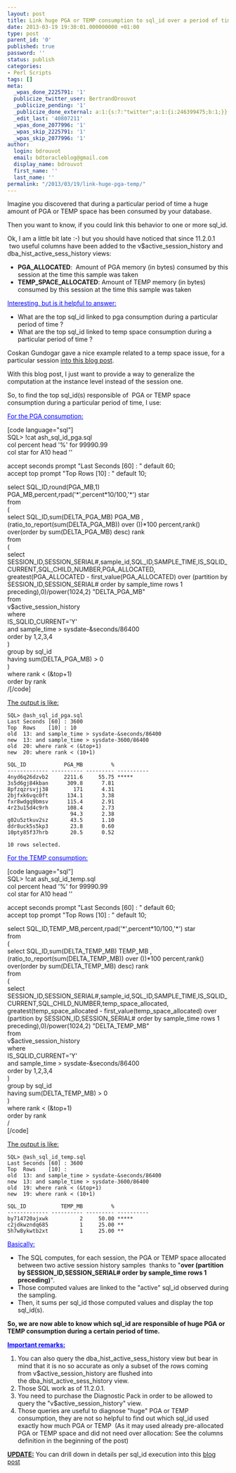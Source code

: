 ```yaml
---
layout: post
title: Link huge PGA or TEMP consumption to sql_id over a period of time
date: 2013-03-19 19:30:01.000000000 +01:00
type: post
parent_id: '0'
published: true
password: ''
status: publish
categories:
- Perl Scripts
tags: []
meta:
  _wpas_done_2225791: '1'
  publicize_twitter_user: BertrandDrouvot
  _publicize_pending: '1'
  _publicize_done_external: a:1:{s:7:"twitter";a:1:{i:246399475;b:1;}}
  _edit_last: '40807211'
  _wpas_done_2077996: '1'
  _wpas_skip_2225791: '1'
  _wpas_skip_2077996: '1'
author:
  login: bdrouvot
  email: bdtoracleblog@gmail.com
  display_name: bdrouvot
  first_name: ''
  last_name: ''
permalink: "/2013/03/19/link-huge-pga-temp/"
---
```


Imagine you discovered that during a particular period of time a huge amount of PGA or TEMP space has been consumed by your database.

Then you want to know, if you could link this behavior to one or more sql\_id.

Ok, I am a little bit late :-) but you should have noticed that since 11.2.0.1  two useful columns have been added to the v$active\_session\_history and dba\_hist\_active\_sess\_history views:

-   **PGA\_ALLOCATED**:  Amount of PGA memory (in bytes) consumed by this session at the time this sample was taken
-   **TEMP\_SPACE\_ALLOCATED**: Amount of TEMP memory (in bytes) consumed by this session at the time this sample was taken

<span style="text-decoration:underline;color:#0000ff;">Interesting, but is it helpful to answer:</span>

-   What are the top sql\_id linked to pga consumption during a particular period of time ?
-   What are the top sql\_id linked to temp space consumption during a particular period of time ?

Coskan Gundogar gave a nice example related to a temp space issue, for a particular session [into this blog post](http://coskan.wordpress.com/2011/01/24/analysing-temp-usage-on-11gr2-temp-space-is-not-released/).

With this blog post, I just want to provide a way to generalize the computation at the instance level instead of the session one.

So, to find the top sql\_id(s) responsible of  PGA or TEMP space consumption during a particular period of time, I use:

<span style="text-decoration:underline;color:#0000ff;">For the PGA consumption:</span>

\[code language="sql"\]  
SQL&gt; !cat ash\_sql\_id\_pga.sql  
col percent head '%' for 99990.99  
col star for A10 head ''

accept seconds prompt "Last Seconds \[60\] : " default 60;  
accept top prompt "Top Rows \[10\] : " default 10;

select SQL\_ID,round(PGA\_MB,1) PGA\_MB,percent,rpad('\*',percent\*10/100,'\*') star  
from  
(  
select SQL\_ID,sum(DELTA\_PGA\_MB) PGA\_MB ,(ratio\_to\_report(sum(DELTA\_PGA\_MB)) over ())\*100 percent,rank() over(order by sum(DELTA\_PGA\_MB) desc) rank  
from  
(  
select SESSION\_ID,SESSION\_SERIAL\#,sample\_id,SQL\_ID,SAMPLE\_TIME,IS\_SQLID\_CURRENT,SQL\_CHILD\_NUMBER,PGA\_ALLOCATED,  
greatest(PGA\_ALLOCATED - first\_value(PGA\_ALLOCATED) over (partition by SESSION\_ID,SESSION\_SERIAL\# order by sample\_time rows 1 preceding),0)/power(1024,2) "DELTA\_PGA\_MB"  
from  
v$active\_session\_history  
where  
IS\_SQLID\_CURRENT='Y'  
and sample\_time &gt; sysdate-&seconds/86400  
order by 1,2,3,4  
)  
group by sql\_id  
having sum(DELTA\_PGA\_MB) &gt; 0  
)  
where rank &lt; (&top+1)  
order by rank  
/\[/code\]

<span style="text-decoration:underline;">The output is like:</span>

    SQL> @ash_sql_id_pga.sql
    Last Seconds [60] : 3600
    Top  Rows    [10] : 10
    old  13: and sample_time > sysdate-&seconds/86400
    new  13: and sample_time > sysdate-3600/86400
    old  20: where rank < (&top+1)
    new  20: where rank < (10+1)

    SQL_ID            PGA_MB         %
    ------------- ---------- --------- ----------
    4nyd6q26dzvb2     2211.6     55.75 *****
    3s5d6gj84kban      309.8      7.81
    8pfzqzrsvjj38        171      4.31
    2bjfxk6vqc0ft      134.1      3.38
    fxr8wdgq9bmsv      115.4      2.91
    4r23u15d4c9rh      108.4      2.73
                        94.3      2.38
    g02u5ztkuv2sz       43.5      1.10
    ddr8uck5s5kp3       23.8      0.60
    10pty85f37hrb       20.5      0.52

    10 rows selected.

<span style="text-decoration:underline;color:#0000ff;">For the TEMP consumption:</span>

\[code language="sql"\]  
SQL&gt; !cat ash\_sql\_id\_temp.sql  
col percent head '%' for 99990.99  
col star for A10 head ''

accept seconds prompt "Last Seconds \[60\] : " default 60;  
accept top prompt "Top Rows \[10\] : " default 10;

select SQL\_ID,TEMP\_MB,percent,rpad('\*',percent\*10/100,'\*') star  
from  
(  
select SQL\_ID,sum(DELTA\_TEMP\_MB) TEMP\_MB ,(ratio\_to\_report(sum(DELTA\_TEMP\_MB)) over ())\*100 percent,rank() over(order by sum(DELTA\_TEMP\_MB) desc) rank  
from  
(  
select SESSION\_ID,SESSION\_SERIAL\#,sample\_id,SQL\_ID,SAMPLE\_TIME,IS\_SQLID\_CURRENT,SQL\_CHILD\_NUMBER,temp\_space\_allocated,  
greatest(temp\_space\_allocated - first\_value(temp\_space\_allocated) over (partition by SESSION\_ID,SESSION\_SERIAL\# order by sample\_time rows 1 preceding),0)/power(1024,2) "DELTA\_TEMP\_MB"  
from  
v$active\_session\_history  
where  
IS\_SQLID\_CURRENT='Y'  
and sample\_time &gt; sysdate-&seconds/86400  
order by 1,2,3,4  
)  
group by sql\_id  
having sum(DELTA\_TEMP\_MB) &gt; 0  
)  
where rank &lt; (&top+1)  
order by rank  
/  
\[/code\]

<span style="text-decoration:underline;">The output is like:</span>

    SQL> @ash_sql_id_temp.sql
    Last Seconds [60] : 3600
    Top  Rows    [10] : 
    old  13: and sample_time > sysdate-&seconds/86400
    new  13: and sample_time > sysdate-3600/86400
    old  19: where rank < (&top+1)
    new  19: where rank < (10+1)

    SQL_ID           TEMP_MB         %
    ------------- ---------- --------- ----------
    by714720ajxwk          2     50.00 *****
    c2jdkwzndq685          1     25.00 **
    5h7w8ykwtb2xt          1     25.00 **

<span style="text-decoration:underline;color:#0000ff;">Basically:</span>

-   The SQL computes, for each session, the PGA or TEMP space allocated between two active session history samples  thanks to "**over (partition by SESSION\_ID,SESSION\_SERIAL\# order by sample\_time rows 1 preceding)**".
-   Those computed values are linked to the "active" sql\_id observed during the sampling.
-   Then, it sums per sql\_id those computed values and display the top sql\_id(s).

**So, we are now able to know which sql\_id are responsible of huge PGA or TEMP consumption during a certain period of time.**

<span style="text-decoration:underline;color:#0000ff;">**Important remarks:**</span>

1.  You can also query the dba\_hist\_active\_sess\_history view but bear in mind that it is no so accurate as only a subset of the rows coming from v$active\_session\_history are flushed into the dba\_hist\_active\_sess\_history view.
2.  Those SQL work as of 11.2.0.1.
3.  You need to purchase the Diagnostic Pack in order to be allowed to query the "v$active\_session\_history" view.
4.  Those queries are useful to diagnose "huge" PGA or TEMP consumption, they are not so helpful to find out which sql\_id used exactly how much PGA or TEMP  (As it may used already pre-allocated PGA or TEMP space and did not need over allocation: See the columns definition in the beginning of the post)

<span style="text-decoration:underline;">**UPDATE:**</span> You can drill down in details per sql\_id execution into this [blog post](http://bdrouvot.wordpress.com/2013/04/19/drill-down-to-sql_id-execution-details-in-ash/ "Drill down to sql_id execution details in ASH")
